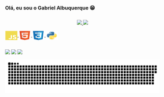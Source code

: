 ### <p>Olá, eu sou o Gabriel Albuquerque 😁</p>
##

<div align="center">
  <a href="https://github.com/gAlbuquerque028">
  <img height="180em" src="https://github-readme-stats.vercel.app/api?username=gAlbuquerque028&show_icons=true&theme=dark&include_all_commits=true&count_private=true"/>
  <img height="180em" src="https://github-readme-stats.vercel.app/api/top-langs/?username=gAlbuquerque028&layout=compact&langs_count=7&theme=dark"/>
</div>
<div style="display: inline_block"><br>
  <img align="center" alt="Gabriel-Js" height="30" width="40" src="https://raw.githubusercontent.com/devicons/devicon/master/icons/javascript/javascript-plain.svg">
  <img align="center" alt="Gabriel-HTML" height="30" width="40" src="https://raw.githubusercontent.com/devicons/devicon/master/icons/html5/html5-original.svg">
  <img align="center" alt="Gabriel-CSS" height="30" width="40" src="https://raw.githubusercontent.com/devicons/devicon/master/icons/css3/css3-original.svg">
  <img align="center" alt="Gabriel-Python" height="30" width="40" src="https://raw.githubusercontent.com/devicons/devicon/master/icons/python/python-original.svg">
</div>
  
  ##
  
  <div>
  <a href="https://instagram.com/g_albuquerque28" target="_blank"><img src="https://img.shields.io/badge/-Instagram-%23E4405F?style=for-the-badge&logo=instagram&logoColor=white" target= "_blank"></a>
  <a href = "mailto:galbuquerque028@gmail.com"><img src="https://img.shields.io/badge/-Gmail-%23333?style=for-the-badge&logo=gmail&logoColor=white" target="_blank"></a>
  <a href="https://www.linkedin.com/in/galbuquerque028/" target="_blank"><img src="https://img.shields.io/badge/-LinkedIn-%230077B5?style=for-the-badge&logo=linkedin&logoColor=white" target="_blank"></a>
  </div>

  ![Snake animation](https://github.com/gAlbuquerque028/gAlbuquerque028/blob/output/github-contribution-grid-snake.svg)
